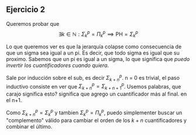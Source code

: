 ## Ejercicio 2

Queremos probar que 
$$
\exists k \in \mathbb{N} : \Sigma^p_k = \Pi^p_k \implies \text{PH} = \Sigma^p_k 
$$

Lo que queremos ver es que la jerarquía colapse como consecuencia de que un sigma sea igual a un pi. Es decir, que todo sigma es igual que su proximo. Sabemos que un pi es igual a un sigma, lo que significa que _puedo invertir los cuantificadores cuando quiera_. 

Sale por inducción sobre el sub, es decir
$\Sigma^p_{k+n}$. n = 0 es trivial, el paso inductivo consiste en ver que 
$\Sigma^p_{k+n} = \Sigma^p_{k+n+1}$. Usemos palabras, que carajo significa esto? significa que agrego un cuantificador más al final. en el n+1.

Como $\Sigma^p_{k+n} = \Sigma^p_{k}$ y tambien $\Sigma^p_{k} = \Pi^p_{k}$, puedo simplementer buscar un "complemento" válido para cambiar el orden de los $k+n$ cuantificadores y combinar el último.